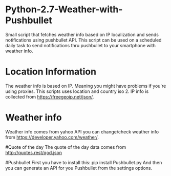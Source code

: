 # Python-2.7-Weather-with-Pushbullet
Small script that fetches weather info based on IP localization and sends notifications using pushbullet API.
This script can be used on a scheduled daily task to send notifications thru pushbullet to your smartphone with weather info.

# Location Information
The weather info is based on IP. Meaning you might have problems if you're using proxies. 
This scripts uses location and country iso 2.
IP info is collected from https://freegeoip.net/json/.

# Weather info
Weather info comes from yahoo API you can change/check weather info from https://developer.yahoo.com/weather/.

#Quote of the day
The quote of the day data comes from http://quotes.rest/qod.json

#Pushbullet
First you have to install this: pip install Pushbullet.py
And then you can generate an API for you Pushbullet from the settings options.


